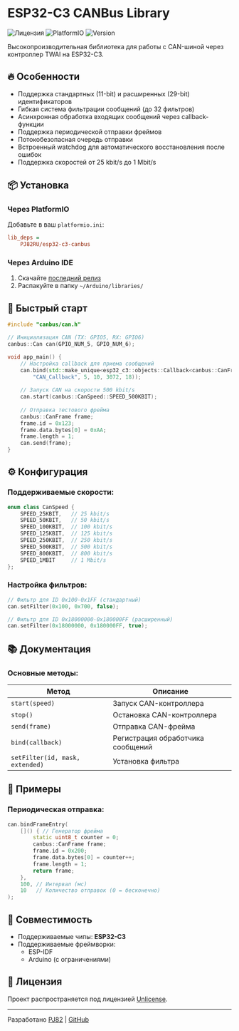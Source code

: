 # ESP32-C3 CANBus Library

![Лицензия](https://img.shields.io/badge/license-Unlicense-blue.svg)
![PlatformIO](https://img.shields.io/badge/platform-ESP32--C3-green.svg)
![Version](https://img.shields.io/badge/version-1.1.0-orange)

Высокопроизводительная библиотека для работы с CAN-шиной через контроллер TWAI на ESP32-C3.

## 🔥 Особенности

- Поддержка стандартных (11-bit) и расширенных (29-bit) идентификаторов
- Гибкая система фильтрации сообщений (до 32 фильтров)
- Асинхронная обработка входящих сообщений через callback-функции
- Поддержка периодической отправки фреймов
- Потокобезопасная очередь отправки
- Встроенный watchdog для автоматического восстановления после ошибок
- Поддержка скоростей от 25 kbit/s до 1 Mbit/s

## 📦 Установка

### Через PlatformIO

Добавьте в ваш `platformio.ini`:
```ini
lib_deps =
    PJ82RU/esp32-c3-canbus
```

### Через Arduino IDE

1. Скачайте [последний релиз](https://github.com/PJ82RU/esp32-c3-canbus/releases)
2. Распакуйте в папку `~/Arduino/libraries/`

## 🚀 Быстрый старт

```cpp
#include "canbus/can.h"

// Инициализация CAN (TX: GPIO5, RX: GPIO6)
canbus::Can can(GPIO_NUM_5, GPIO_NUM_6);

void app_main() {
    // Настройка callback для приема сообщений
    can.bind(std::make_unique<esp32_c3::objects::Callback<canbus::CanFrame>>(
        "CAN_Callback", 5, 10, 3072, 18));
    
    // Запуск CAN на скорости 500 kbit/s
    can.start(canbus::CanSpeed::SPEED_500KBIT);
    
    // Отправка тестового фрейма
    canbus::CanFrame frame;
    frame.id = 0x123;
    frame.data.bytes[0] = 0xAA;
    frame.length = 1;
    can.send(frame);
}
```

## ⚙️ Конфигурация

### Поддерживаемые скорости:

```cpp
enum class CanSpeed {
    SPEED_25KBIT,   // 25 kbit/s
    SPEED_50KBIT,   // 50 kbit/s
    SPEED_100KBIT,  // 100 kbit/s
    SPEED_125KBIT,  // 125 kbit/s
    SPEED_250KBIT,  // 250 kbit/s
    SPEED_500KBIT,  // 500 kbit/s
    SPEED_800KBIT,  // 800 kbit/s
    SPEED_1MBIT     // 1 Mbit/s
};
```

### Настройка фильтров:

```cpp
// Фильтр для ID 0x100-0x1FF (стандартный)
can.setFilter(0x100, 0x700, false);

// Фильтр для ID 0x18000000-0x180000FF (расширенный)
can.setFilter(0x18000000, 0x180000FF, true);
```

## 📚 Документация

### Основные методы:

| Метод                           | Описание                          |
|---------------------------------|-----------------------------------|
| `start(speed)`                  | Запуск CAN-контроллера            |
| `stop()`                        | Остановка CAN-контроллера         |
| `send(frame)`                   | Отправка CAN-фрейма               |
| `bind(callback)`                | Регистрация обработчика сообщений |
| `setFilter(id, mask, extended)` | Установка фильтра                 |

## 🔧 Примеры

### Периодическая отправка:

```cpp
can.bindFrameEntry(
    []() { // Генератор фрейма
        static uint8_t counter = 0;
        canbus::CanFrame frame;
        frame.id = 0x200;
        frame.data.bytes[0] = counter++;
        frame.length = 1;
        return frame;
    },
    100, // Интервал (мс)
    10   // Количество отправок (0 = бесконечно)
);
```

## 🤝 Совместимость

- Поддерживаемые чипы: **ESP32-C3**
- Поддерживаемые фреймворки:
    - ESP-IDF
    - Arduino (с ограничениями)

## 📜 Лицензия

Проект распространяется под лицензией [Unlicense](https://unlicense.org/).

---
Разработано [PJ82](mailto:project82@mail.ru) | [GitHub](https://github.com/PJ82RU/esp32-c3-canbus)

```
